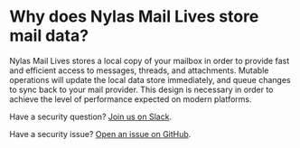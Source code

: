 # Why does Nylas Mail Lives store mail data?

Nylas Mail Lives stores a local copy of your mailbox in order to provide fast and efficient access to messages, threads, and attachments. Mutable operations will update the local data store immediately, and queue changes to sync back to your mail provider. This design is necessary in order to achieve the level of performance expected on modern platforms.

Have a security question? [Join us on Slack](https://join.slack.com/nylasisalive/shared_invite/MjAzMDE1NTU0MDM2LTE0OTgyNzM3MTItODY4OWNlNTdkMw).

Have a security issue? [Open an issue on GitHub](https://github.com/nylas-mail-lives/nylas-mail/issues).
